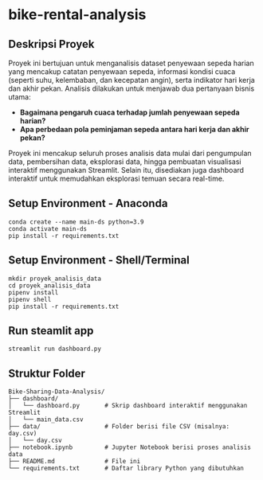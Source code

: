 # bike-rental-analysis
## Deskripsi Proyek

Proyek ini bertujuan untuk menganalisis dataset penyewaan sepeda harian yang mencakup catatan penyewaan sepeda, informasi kondisi cuaca (seperti suhu, kelembaban, dan kecepatan angin), serta indikator hari kerja dan akhir pekan. Analisis dilakukan untuk menjawab dua pertanyaan bisnis utama:

- **Bagaimana pengaruh cuaca terhadap jumlah penyewaan sepeda harian?**
- **Apa perbedaan pola peminjaman sepeda antara hari kerja dan akhir pekan?**

Proyek ini mencakup seluruh proses analisis data mulai dari pengumpulan data, pembersihan data, eksplorasi data, hingga pembuatan visualisasi interaktif menggunakan Streamlit. Selain itu, disediakan juga dashboard interaktif untuk memudahkan eksplorasi temuan secara real-time.

## Setup Environment - Anaconda
```
conda create --name main-ds python=3.9
conda activate main-ds
pip install -r requirements.txt
```

## Setup Environment - Shell/Terminal
```
mkdir proyek_analisis_data
cd proyek_analisis_data
pipenv install
pipenv shell
pip install -r requirements.txt
```

## Run steamlit app
```
streamlit run dashboard.py
```


## Struktur Folder

```plaintext
Bike-Sharing-Data-Analysis/
├── dashboard/
│   └── dashboard.py       # Skrip dashboard interaktif menggunakan Streamlit
│   └── main_data.csv
├── data/                  # Folder berisi file CSV (misalnya: day.csv)
│   └── day.csv
├── notebook.ipynb         # Jupyter Notebook berisi proses analisis data
├── README.md              # File ini
└── requirements.txt       # Daftar library Python yang dibutuhkan
